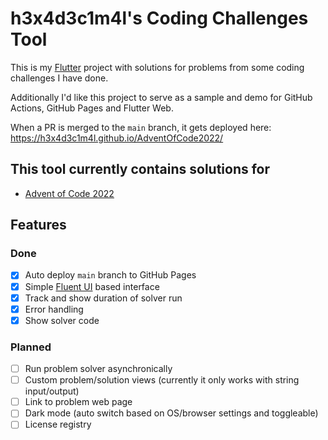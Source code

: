 # h3x4d3c1m4l's Coding Challenges Tool

This is my [Flutter](https://flutter.dev/) project with solutions for problems from some coding challenges I have done.

Additionally I'd like this project to serve as a sample and demo for GitHub Actions, GitHub Pages and Flutter Web.

When a PR is merged to the `main` branch, it gets deployed here: https://h3x4d3c1m4l.github.io/AdventOfCode2022/

## This tool currently contains solutions for

- [Advent of Code 2022](https://adventofcode.com/2022)

## Features

### Done

- [x] Auto deploy `main` branch to GitHub Pages
- [x] Simple [Fluent UI](https://pub.dev/packages/fluent_ui) based interface
- [X] Track and show duration of solver run
- [X] Error handling
- [X] Show solver code

### Planned

- [ ] Run problem solver asynchronically
- [ ] Custom problem/solution views (currently it only works with string input/output)
- [ ] Link to problem web page
- [ ] Dark mode (auto switch based on OS/browser settings and toggleable)
- [ ] License registry

